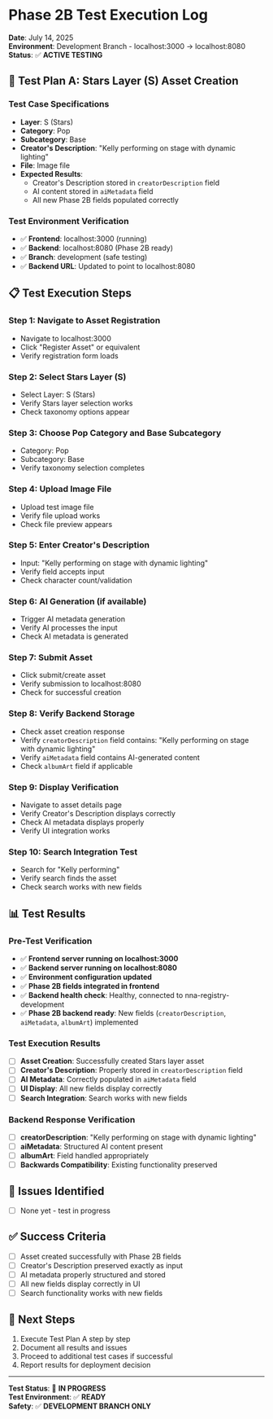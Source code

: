 # Phase 2B Test Execution Log

**Date**: July 14, 2025  
**Environment**: Development Branch - localhost:3000 → localhost:8080  
**Status**: ✅ **ACTIVE TESTING**  

## 🧪 **Test Plan A: Stars Layer (S) Asset Creation**

### **Test Case Specifications**
- **Layer**: S (Stars)
- **Category**: Pop
- **Subcategory**: Base
- **Creator's Description**: "Kelly performing on stage with dynamic lighting"
- **File**: Image file
- **Expected Results**:
  - Creator's Description stored in `creatorDescription` field
  - AI content stored in `aiMetadata` field
  - All new Phase 2B fields populated correctly

### **Test Environment Verification**
- ✅ **Frontend**: localhost:3000 (running)
- ✅ **Backend**: localhost:8080 (Phase 2B ready)
- ✅ **Branch**: development (safe testing)
- ✅ **Backend URL**: Updated to point to localhost:8080

## 📋 **Test Execution Steps**

### **Step 1: Navigate to Asset Registration**
- Navigate to localhost:3000
- Click "Register Asset" or equivalent
- Verify registration form loads

### **Step 2: Select Stars Layer (S)**
- Select Layer: S (Stars)
- Verify Stars layer selection works
- Check taxonomy options appear

### **Step 3: Choose Pop Category and Base Subcategory**
- Category: Pop
- Subcategory: Base
- Verify taxonomy selection completes

### **Step 4: Upload Image File**
- Upload test image file
- Verify file upload works
- Check file preview appears

### **Step 5: Enter Creator's Description**
- Input: "Kelly performing on stage with dynamic lighting"
- Verify field accepts input
- Check character count/validation

### **Step 6: AI Generation (if available)**
- Trigger AI metadata generation
- Verify AI processes the input
- Check AI metadata is generated

### **Step 7: Submit Asset**
- Click submit/create asset
- Verify submission to localhost:8080
- Check for successful creation

### **Step 8: Verify Backend Storage**
- Check asset creation response
- Verify `creatorDescription` field contains: "Kelly performing on stage with dynamic lighting"
- Verify `aiMetadata` field contains AI-generated content
- Check `albumArt` field if applicable

### **Step 9: Display Verification**
- Navigate to asset details page
- Verify Creator's Description displays correctly
- Check AI metadata displays properly
- Verify UI integration works

### **Step 10: Search Integration Test**
- Search for "Kelly performing"
- Verify search finds the asset
- Check search works with new fields

## 📊 **Test Results**

### **Pre-Test Verification**
- ✅ **Frontend server running on localhost:3000**
- ✅ **Backend server running on localhost:8080**
- ✅ **Environment configuration updated**
- ✅ **Phase 2B fields integrated in frontend**
- ✅ **Backend health check**: Healthy, connected to nna-registry-development
- ✅ **Phase 2B backend ready**: New fields (`creatorDescription`, `aiMetadata`, `albumArt`) implemented

### **Test Execution Results**
- [ ] **Asset Creation**: Successfully created Stars layer asset
- [ ] **Creator's Description**: Properly stored in `creatorDescription` field
- [ ] **AI Metadata**: Correctly populated in `aiMetadata` field
- [ ] **UI Display**: All new fields display correctly
- [ ] **Search Integration**: Search works with new fields

### **Backend Response Verification**
- [ ] **creatorDescription**: "Kelly performing on stage with dynamic lighting"
- [ ] **aiMetadata**: Structured AI content present
- [ ] **albumArt**: Field handled appropriately
- [ ] **Backwards Compatibility**: Existing functionality preserved

## 🚨 **Issues Identified**
- [ ] None yet - test in progress

## ✅ **Success Criteria**
- [ ] Asset created successfully with Phase 2B fields
- [ ] Creator's Description preserved exactly as input
- [ ] AI metadata properly structured and stored
- [ ] All new fields display correctly in UI
- [ ] Search functionality works with new fields

## 🔄 **Next Steps**
1. Execute Test Plan A step by step
2. Document all results and issues
3. Proceed to additional test cases if successful
4. Report results for deployment decision

---

**Test Status**: 🔄 **IN PROGRESS**  
**Test Environment**: ✅ **READY**  
**Safety**: ✅ **DEVELOPMENT BRANCH ONLY**